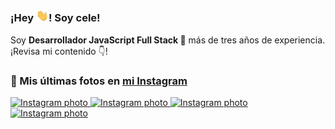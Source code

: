 <h3>¡Hey <img src="https://raw.githubusercontent.com/ABSphreak/ABSphreak/master/gifs/Hi.gif" width="20px" decondig="async">! Soy cele!</h3>

<p>Soy <strong>Desarrollador JavaScript Full Stack 🚀</strong> más de tres años de experiencia.<br />¡Revisa mi contenido 👇!</p>

### 📸 Mis últimas fotos en [mi Instagram](https://instagram.com/cele)


<a href='https://instagram.com/p/C1UpuSGLQiG' target='_blank'>
  <img width='20%' src='https://instagram.flba2-1.fna.fbcdn.net/v/t51.29350-15/412513918_1325803934584302_4400498733289087214_n.jpg?stp=dst-jpg_e15&_nc_ht=instagram.flba2-1.fna.fbcdn.net&_nc_cat=106&_nc_ohc=VpsK_c65PTEQ7kNvgHlgaHj&edm=APU89FABAAAA&ccb=7-5&oh=00_AYC3bCT03sE0C6OKCAyy1au9R7UHtiwSLc2uXI0qZY4AgA&oe=664DE01D&_nc_sid=bc0c2c' alt='Instagram photo' />
</a>
<a href='https://instagram.com/p/CzMY3lzxgmx' target='_blank'>
  <img width='20%' src='https://instagram.flba2-1.fna.fbcdn.net/v/t51.29350-15/398916226_819142863293745_2426123683154743297_n.webp?stp=dst-jpg_e35&_nc_ht=instagram.flba2-1.fna.fbcdn.net&_nc_cat=109&_nc_ohc=xQgayi5PtsIQ7kNvgHlOlKA&edm=APU89FABAAAA&ccb=7-5&oh=00_AYCQ8Kl1tVfB1qO2azPC-x64NNEAy4720X6i-7ymPARuqA&oe=664DDF0C&_nc_sid=bc0c2c' alt='Instagram photo' />
</a>
<a href='https://instagram.com/p/CygbQv4uqxM' target='_blank'>
  <img width='20%' src='https://instagram.flba2-1.fna.fbcdn.net/v/t51.29350-15/391525959_236593062741789_5868561716480810596_n.webp?stp=dst-jpg_e35&_nc_ht=instagram.flba2-1.fna.fbcdn.net&_nc_cat=109&_nc_ohc=ESwUCTI43_QQ7kNvgHViU31&edm=APU89FABAAAA&ccb=7-5&oh=00_AYBmQc_zmodgg0xVbIGS1TxpkZCr0qaNHVW3KEsKVjFoGg&oe=664DE548&_nc_sid=bc0c2c' alt='Instagram photo' />
</a>
<a href='https://instagram.com/p/CxTmOF6vN8M' target='_blank'>
  <img width='20%' src='https://instagram.flba2-1.fna.fbcdn.net/v/t51.29350-15/378565944_323878180141713_8920720304536029091_n.jpg?stp=dst-jpg_e15&_nc_ht=instagram.flba2-1.fna.fbcdn.net&_nc_cat=109&_nc_ohc=dPiDIuRM6RoQ7kNvgGLPJ8i&edm=APU89FABAAAA&ccb=7-5&oh=00_AYBSNffwYl7r8vZuQewtjGZrel7685rqqXL4HRLsEnVsow&oe=664DDF12&_nc_sid=bc0c2c' alt='Instagram photo' />
</a>
